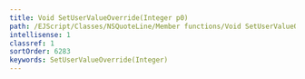 ```yaml
---
title: Void SetUserValueOverride(Integer p0)
path: /EJScript/Classes/NSQuoteLine/Member functions/Void SetUserValueOverride(Integer p_0)
intellisense: 1
classref: 1
sortOrder: 6283
keywords: SetUserValueOverride(Integer)
---
```





